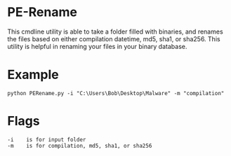 # PE-Rename
This cmdline utility is able to take a folder filled with binaries, and renames the files based on either compilation datetime, md5, sha1, or sha256.
This utility is helpful in renaming your files in your binary database.

# Example
```
python PERename.py -i "C:\Users\Bob\Desktop\Malware" -m "compilation"
```

# Flags
```
-i    is for input folder
-m    is for compilation, md5, sha1, or sha256
```